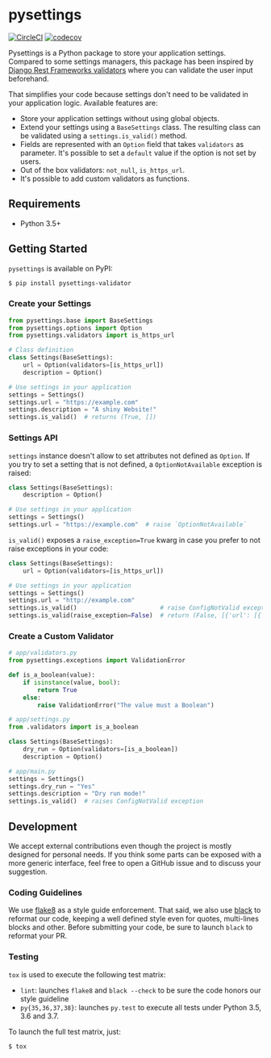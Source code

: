 # pysettings

[![CircleCI](https://circleci.com/gh/palazzem/pysettings/tree/master.svg?style=svg)](https://circleci.com/gh/palazzem/pysettings/tree/master)
[![codecov](https://codecov.io/gh/palazzem/pysettings/branch/master/graph/badge.svg)](https://codecov.io/gh/palazzem/pysettings)

Pysettings is a Python package to store your application settings. Compared to some
settings managers, this package has been inspired by [Django Rest Frameworks validators][1]
where you can validate the user input beforehand.

That simplifies your code because settings don't need to be validated in your application
logic. Available features are:
* Store your application settings without using global objects.
* Extend your settings using a `BaseSettings` class. The resulting class can be validated
  using a `settings.is_valid()` method.
* Fields are represented with an `Option` field that takes `validators` as parameter.
  It's possible to set a `default` value if the option is not set by users.
* Out of the box validators: `not_null`, `is_https_url`.
* It's possible to add custom validators as functions.

[1]: https://www.django-rest-framework.org/api-guide/validators/

## Requirements

* Python 3.5+

## Getting Started

`pysettings` is available on PyPI:

```bash
$ pip install pysettings-validator
```

### Create your Settings

```python
from pysettings.base import BaseSettings
from pysettings.options import Option
from pysettings.validators import is_https_url

# Class definition
class Settings(BaseSettings):
    url = Option(validators=[is_https_url])
    description = Option()

# Use settings in your application
settings = Settings()
settings.url = "https://example.com"
settings.description = "A shiny Website!"
settings.is_valid()  # returns (True, [])
```

### Settings API

`settings` instance doesn't allow to set attributes not defined as `Option`. If you
try to set a setting that is not defined, a `OptionNotAvailable` exception is raised:

```python
class Settings(BaseSettings):
    description = Option()

# Use settings in your application
settings = Settings()
settings.url = "https://example.com"  # raise `OptionNotAvailable`
```

`is_valid()` exposes a `raise_exception=True` kwarg in case you prefer to not raise
exceptions in your code:

```python
class Settings(BaseSettings):
    url = Option(validators=[is_https_url])

# Use settings in your application
settings = Settings()
settings.url = "http://example.com"
settings.is_valid()                       # raise ConfigNotValid exception
settings.is_valid(raise_exception=False)  # return (False, [{'url': [{'is_https_url': 'The schema must be HTTPS'}]}])
```

### Create a Custom Validator

```python
# app/validators.py
from pysettings.exceptions import ValidationError

def is_a_boolean(value):
    if isinstance(value, bool):
        return True
    else:
        raise ValidationError("The value must a Boolean")

# app/settings.py
from .validators import is_a_boolean

class Settings(BaseSettings):
    dry_run = Option(validators=[is_a_boolean])
    description = Option()

# app/main.py
settings = Settings()
settings.dry_run = "Yes"
settings.description = "Dry run mode!"
settings.is_valid()  # raises ConfigNotValid exception
```

## Development

We accept external contributions even though the project is mostly designed for personal
needs. If you think some parts can be exposed with a more generic interface, feel free
to open a GitHub issue and to discuss your suggestion.

### Coding Guidelines

We use [flake8][1] as a style guide enforcement. That said, we also use [black][2] to
reformat our code, keeping a well defined style even for quotes, multi-lines blocks and other.
Before submitting your code, be sure to launch `black` to reformat your PR.

[1]: https://pypi.org/project/flake8/
[2]: https://github.com/ambv/black

### Testing

`tox` is used to execute the following test matrix:
* `lint`: launches `flake8` and `black --check` to be sure the code honors our style guideline
* `py{35,36,37,38}`: launches `py.test` to execute all tests under Python 3.5, 3.6 and 3.7.

To launch the full test matrix, just:

```bash
$ tox
```
